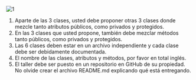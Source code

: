![1](https://user-images.githubusercontent.com/52338707/152917643-71e11ea4-cc01-4109-aa28-9bdac4616bfc.png)
1. Aparte de las 3 clases, usted debe proponer otras 3 clases donde mezcle tanto atributos públicos, como privados y protegidos.
2. En las 3 clases que usted propone, también debe mezclar métodos tanto públicos, como privados y protegidos.
3. Las 6 clases deben estar en un archivo independiente y cada clase debe ser debidamente documentada.
4. El nombre de las clases, atributos y métodos, por favor en total inglés.
5. El taller debe ser puesto en un repositorio en GitHub de su propiedad. No olvide crear el archivo README.md explicando qué está entregando.
